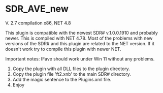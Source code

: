 # SDR_AVE_new


V. 2.7 compilation  x86, NET 4.8


This plugin is compatible with the newest SDR# v.1.0.0.1910 and probably newer. This is compiled with NET 4.78. Most of the problems with new versions of the SDR# and this plugin are related to the NET version. If it doesn't work try to compile this plugin with newer NET.

Important notes:
IFave should work under Win 11 without any problems.


1. Copy the plugin with all DLL files to the plugin directory. 
2. Copy the plugin file 'ft2.xnb' to the main SDR# directory.
3. Add the magic sentence to the Plugins.xml file.
4. Enjoy
